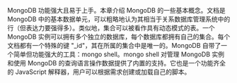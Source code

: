 MongoDB 功能强大且易于上手。本章介绍 MongoDB 的一些基本概念。文档是 MongoDB 中的基本数据单元，可以粗略地认为其相当于关系数据库管理系统中的行（但表达力要强得多）。类似地，集合可以被看作具有动态模式的表。一个 MongoDB 实例可以拥有多个独立的数据库，每个数据库都拥有自己的集合。每个文档都有一个特殊的键 "\_id"，其在所属的集合中是唯一的。MongoDB 自带了一个简单但功能强大的工具：mongo shell。mongo shell 对管理 MongoDB 实例和使用 MongoDB 的查询语言操作数据提供了内置的支持。它也是一个功能齐全的 JavaScript 解释器，用户可以根据需求创建或加载自己的脚本。
